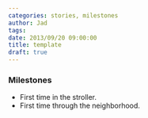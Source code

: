 ```yaml
---
categories: stories, milestones 
author: Jad
tags: 
date: 2013/09/20 09:00:00
title: template
draft: true
---
```




### Milestones
* First time in the stroller.
* First time through the neighborhood.
